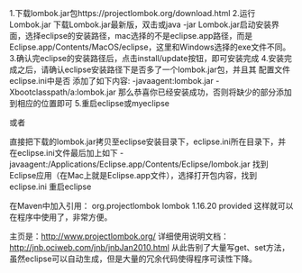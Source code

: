 1.下载lombok.jar包https://projectlombok.org/download.html
2.运行Lombok.jar
下载Lombok.jar最新版，双击或java -jar Lombok.jar启动安装界面，选择eclipse的安装路径，mac选择的不是eclipse.app路径，而是Eclipse.app/Contents/MacOS/eclipse，这里和Windows选择的exe文件不同。
3.确认完eclipse的安装路径后，点击install/update按钮，即可安装完成
4.安装完成之后，请确认eclipse安装路径下是否多了一个lombok.jar包，并且其
配置文件eclipse.ini中是否 添加了如下内容: </code>
    -javaagent:lombok.jar 
    -Xbootclasspath/a:lombok.jar 
那么恭喜你已经安装成功，否则将缺少的部分添加到相应的位置即可 </code>
5.重启eclipse或myeclipse

或者

直接把下载的lombok.jar拷贝至eclipse安装目录下，eclipse.ini所在目录下，并在eclipse.ini文件最后加上如下
-javaagent:/Applications/Eclipse.app/Contents/Eclipse/lombok.jar
找到Eclipse应用（在Mac上就是Eclipse.app文件），选择打开包内容，找到eclipse.ini
重启eclipse

在Maven中加入引用：
<dependency>
<groupId>org.projectlombok</groupId>
<artifactId>lombok</artifactId>
<version>1.16.20</version>
<scope>provided</scope>
</dependency>
这样就可以在程序中使用了，非常方便。

主页是：http://www.projectlombok.org/
详细使用说明文档：http://jnb.ociweb.com/jnb/jnbJan2010.html
从此告别了大量写get、set方法，虽然eclipse可以自动生成，但是大量的冗余代码使得程序可读性下降。






